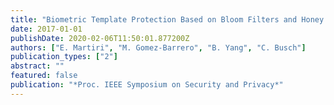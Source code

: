 ```yaml
---
title: "Biometric Template Protection Based on Bloom Filters and Honey Templates"
date: 2017-01-01
publishDate: 2020-02-06T11:50:01.877200Z
authors: ["E. Martiri", "M. Gomez-Barrero", "B. Yang", "C. Busch"]
publication_types: ["2"]
abstract: ""
featured: false
publication: "*Proc. IEEE Symposium on Security and Privacy*"
---
```


